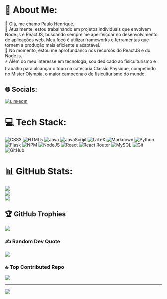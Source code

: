 # 💫 About Me:
👋 Olá, me chamo Paulo Henrique. <br>🔭 Atualmente, estou trabalhando em projetos individuais que envolvem Node.js e ReactJS, buscando sempre me aperfeiçoar no desenvolvimento de aplicações web. Meu foco é utilizar frameworks e ferramentas que tornem a produção mais eficiente e adaptável. <br>🌱 No momento, estou me aprofundando nos recursos do ReactJS e do Node.js.<br>⚡ Além do meu interesse em tecnologia, sou dedicado ao fisiculturismo e trabalho para alcançar o topo na categoria Classic Physique, competindo no Mister Olympia, o maior campeonato de fisiculturismo do mundo.


## 🌐 Socials:
[![LinkedIn](https://img.shields.io/badge/LinkedIn-%230077B5.svg?logo=linkedin&logoColor=white)](https://linkedin.com/in/paulo-barbosa-61a860303) 

# 💻 Tech Stack:
![CSS3](https://img.shields.io/badge/css3-%231572B6.svg?style=for-the-badge&logo=css3&logoColor=white) ![HTML5](https://img.shields.io/badge/html5-%23E34F26.svg?style=for-the-badge&logo=html5&logoColor=white) ![Java](https://img.shields.io/badge/java-%23ED8B00.svg?style=for-the-badge&logo=openjdk&logoColor=white) ![JavaScript](https://img.shields.io/badge/javascript-%23323330.svg?style=for-the-badge&logo=javascript&logoColor=%23F7DF1E) ![LaTeX](https://img.shields.io/badge/latex-%23008080.svg?style=for-the-badge&logo=latex&logoColor=white) ![Markdown](https://img.shields.io/badge/markdown-%23000000.svg?style=for-the-badge&logo=markdown&logoColor=white) ![Python](https://img.shields.io/badge/python-3670A0?style=for-the-badge&logo=python&logoColor=ffdd54) ![Flask](https://img.shields.io/badge/flask-%23000.svg?style=for-the-badge&logo=flask&logoColor=white) ![NPM](https://img.shields.io/badge/NPM-%23CB3837.svg?style=for-the-badge&logo=npm&logoColor=white) ![NodeJS](https://img.shields.io/badge/node.js-6DA55F?style=for-the-badge&logo=node.js&logoColor=white) ![React](https://img.shields.io/badge/react-%2320232a.svg?style=for-the-badge&logo=react&logoColor=%2361DAFB) ![React Router](https://img.shields.io/badge/React_Router-CA4245?style=for-the-badge&logo=react-router&logoColor=white) ![MySQL](https://img.shields.io/badge/mysql-4479A1.svg?style=for-the-badge&logo=mysql&logoColor=white) ![Git](https://img.shields.io/badge/git-%23F05033.svg?style=for-the-badge&logo=git&logoColor=white) ![GitHub](https://img.shields.io/badge/github-%23121011.svg?style=for-the-badge&logo=github&logoColor=white)
# 📊 GitHub Stats:
![](https://github-readme-stats.vercel.app/api?username=2007paulohenrique&theme=radical&hide_border=false&include_all_commits=false&count_private=false)<br/>
![](https://github-readme-streak-stats.herokuapp.com/?user=2007paulohenrique&theme=radical&hide_border=false)<br/>
![](https://github-readme-stats.vercel.app/api/top-langs/?username=2007paulohenrique&theme=radical&hide_border=false&include_all_commits=false&count_private=false&layout=compact)

## 🏆 GitHub Trophies
![](https://github-profile-trophy.vercel.app/?username=2007paulohenrique&theme=radical&no-frame=false&no-bg=false&margin-w=4)

### ✍️ Random Dev Quote
![](https://quotes-github-readme.vercel.app/api?type=horizontal&theme=radical)

### 🔝 Top Contributed Repo
![](https://github-contributor-stats.vercel.app/api?username=2007paulohenrique&limit=5&theme=radical&combine_all_yearly_contributions=true)

---
[![](https://visitcount.itsvg.in/api?id=2007paulohenrique&icon=5&color=1)](https://visitcount.itsvg.in)

<!-- Proudly created with GPRM ( https://gprm.itsvg.in ) -->
